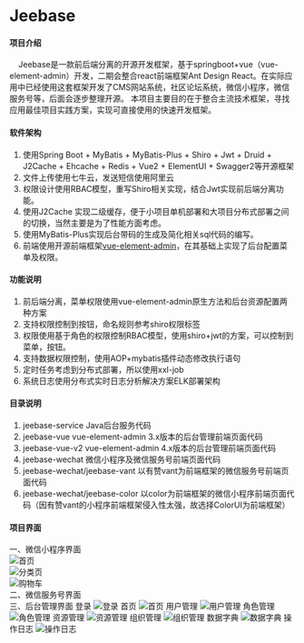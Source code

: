 # Jeebase

#### 项目介绍

&nbsp;&nbsp;&nbsp;&nbsp;Jeebase是一款前后端分离的开源开发框架，基于springboot+vue（vue-element-admin）开发，二期会整合react前端框架Ant Design React。在实际应用中已经使用这套框架开发了CMS网站系统，社区论坛系统，微信小程序，微信服务号等，后面会逐步整理开源。
   本项目主要目的在于整合主流技术框架，寻找应用最佳项目实践方案，实现可直接使用的快速开发框架。

#### 软件架构

1. 使用Spring Boot + MyBatis + MyBatis-Plus + Shiro + Jwt + Druid + J2Cache + Ehcache + Redis + Vue2 + ElementUI + Swagger2等开源框架
2. 文件上传使用七牛云，发送短信使用阿里云
3. 权限设计使用RBAC模型，重写Shiro相关实现，结合Jwt实现前后端分离功能。
4. 使用J2Cache 实现二级缓存，便于小项目单机部署和大项目分布式部署之间的切换，当然主要是为了性能方面考虑。
5. 使用MyBatis-Plus实现后台带码的生成及简化相关sql代码的编写。
6. 前端使用开源前端框架[vue-element-admin](https://github.com/PanJiaChen/vue-element-admin)，在其基础上实现了后台配置菜单及权限。

#### 功能说明

1. 前后端分离，菜单权限使用vue-element-admin原生方法和后台资源配置两种方案
2. 支持权限控制到按钮，命名规则参考shiro权限标签
3. 权限使用基于角色的权限控制RBAC模型，使用shiro+jwt的方案，可以控制到菜单，按钮。
4. 支持数据权限控制，使用AOP+mybatis插件动态修改执行语句
5. 定时任务考虑到分布式部署，所以使用xxl-job
6. 系统日志使用分布式实时日志分析解决方案ELK部署架构

#### 目录说明

1. jeebase-service Java后台服务代码
2. jeebase-vue  vue-element-admin 3.x版本的后台管理前端页面代码
3. jeebase-vue-v2  vue-element-admin 4.x版本的后台管理前端页面代码
4. jeebase-wechat  微信小程序及微信服务号前端页面代码
5. jeebase-wechat/jeebase-vant  以有赞vant为前端框架的微信服务号前端页面代码
6. jeebase-wechat/jeebase-color  以color为前端框架的微信小程序前端页面代码（因有赞vant的小程序前端框架侵入性太强，故选择ColorUI为前端框架）

#### 项目界面
一、微信小程序界面
<br/>
![首页](https://images.gitee.com/uploads/images/2019/0610/221146_aca3f012_378796.png "app1.png")
<br>
![分类页](https://images.gitee.com/uploads/images/2019/0610/221213_c83ab426_378796.png "app2.png")
<br/>
![购物车](https://images.gitee.com/uploads/images/2019/0610/221239_8d46930a_378796.png "app3.png")
<br/>
二、微信服务号界面
<br>
三、后台管理界面
登录
![登录](https://images.gitee.com/uploads/images/2019/0202/165652_6b0a5bf7_378796.png "登录.png")
首页
![首页](https://images.gitee.com/uploads/images/2019/0201/144428_de333e74_378796.png "首页.png")
用户管理
![用户管理](https://images.gitee.com/uploads/images/2019/0201/144648_be9a0024_378796.png "用户管理.png")
角色管理
![角色管理](https://images.gitee.com/uploads/images/2019/0201/144800_a68b13cd_378796.png "角色管理.png")
资源管理
![资源管理](https://images.gitee.com/uploads/images/2019/0201/145256_66795ea5_378796.png "资源管理.png")
组织管理
![组织管理](https://images.gitee.com/uploads/images/2019/0201/145641_9dd38ade_378796.png "组织管理.png")
数据字典
![数据字典](https://images.gitee.com/uploads/images/2019/0201/145759_ad60d277_378796.png "数据字典.png")
操作日志
![操作日志](https://images.gitee.com/uploads/images/2019/0201/145854_25f01616_378796.png "操作日志.png")

